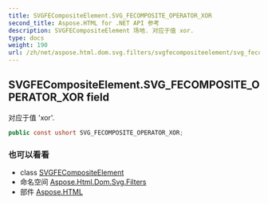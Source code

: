 ```yaml
---
title: SVGFECompositeElement.SVG_FECOMPOSITE_OPERATOR_XOR
second_title: Aspose.HTML for .NET API 参考
description: SVGFECompositeElement 场地. 对应于值 xor.
type: docs
weight: 190
url: /zh/net/aspose.html.dom.svg.filters/svgfecompositeelement/svg_fecomposite_operator_xor/
---
```

## SVGFECompositeElement.SVG_FECOMPOSITE_OPERATOR_XOR field

对应于值 'xor'.

```csharp
public const ushort SVG_FECOMPOSITE_OPERATOR_XOR;
```

### 也可以看看

* class [SVGFECompositeElement](../)
* 命名空间 [Aspose.Html.Dom.Svg.Filters](../../svgfecompositeelement/)
* 部件 [Aspose.HTML](../../../)


